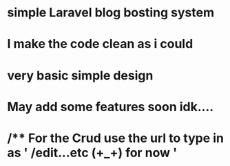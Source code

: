 # simple Laravel blog bosting system 

# I make the code clean as i could

# very basic simple design 

# May add some features soon idk.... 

# /** For the Crud use the url to type in as '  /edit...etc (+_+) for now '